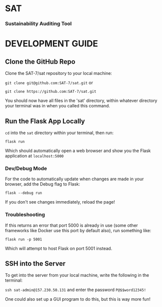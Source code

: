 # SAT
### Sustainability Auditing Tool

# DEVELOPMENT GUIDE

## Clone the GitHub Repo

Clone the SAT-7/sat repository to your local machine:

`git clone git@github.com:SAT-7/sat.git` or

`git clone https://github.com:SAT-7/sat.git`

You should now have all files in the 'sat' directory, within whatever directory your terminal was in when you called this command.

## Run the Flask App Locally

`cd` into the `sat` directory within your terminal, then run:

`flask run`

Which should automatically open a web browser and show you the Flask application at `localhost:5000`

### Dev/Debug Mode

For the code to automatically update when changes are made in your browser, add the Debug flag to Flask:

`flask --debug run`

If you don't see changes immediately, reload the page!

### Troubleshooting

If this returns an error that port 5000 is already in use (some other frameworks like Docker use this port by default also), run something like:

`flask run -p 5001`

Which will attempt to host Flask on port 5001 instead.

## SSH into the Server

To get into the server from your local machine, write the following in the terminal:

`ssh sat-admin@157.230.50.131`
and enter the password `P@$$word12345!`

One could also set up a GUI program to do this, but this is way more fun!
